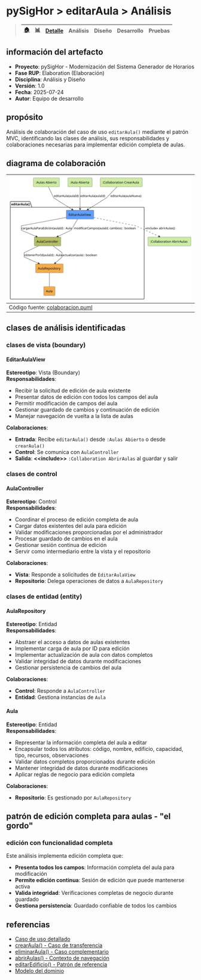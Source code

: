 # pySigHor > editarAula > Análisis

> |[🏠️](/RUP/README.md)|[ 📊](https://raw.githubusercontent.com/mmasias/pySigHor/main/images/RUP/99-seguimiento/diagrama-contexto-administrador.svg)|[Detalle](/RUP/00-casos-uso/02-detalle/editarAula/README.md)|**Análisis**|Diseño|Desarrollo|Pruebas|
> |-|-|-|-|-|-|-|

## información del artefacto

- **Proyecto**: pySigHor - Modernización del Sistema Generador de Horarios
- **Fase RUP**: Elaboration (Elaboración)
- **Disciplina**: Análisis y Diseño
- **Versión**: 1.0
- **Fecha**: 2025-07-24
- **Autor**: Equipo de desarrollo

## propósito

Análisis de colaboración del caso de uso `editarAula()` mediante el patrón MVC, identificando las clases de análisis, sus responsabilidades y colaboraciones necesarias para implementar edición completa de aulas.

## diagrama de colaboración

<div align=center>

|![Análisis: editarAula()](/images/RUP/01-analisis/casos-uso/editarAula/editarAula-analisis.svg)|
|-|
|Código fuente: [colaboracion.puml](colaboracion.puml)|

</div>

## clases de análisis identificadas

### clases de vista (boundary)

#### EditarAulaView
**Estereotipo**: Vista (Boundary)  
**Responsabilidades**:
- Recibir la solicitud de edición de aula existente
- Presentar datos de edición con todos los campos del aula
- Permitir modificación de campos del aula
- Gestionar guardado de cambios y continuación de edición
- Manejar navegación de vuelta a la lista de aulas

**Colaboraciones**:
- **Entrada**: Recibe `editarAula()` desde `:Aulas Abierto` o desde `crearAula()`
- **Control**: Se comunica con `AulaController`
- **Salida**: **&lt;&lt;include&gt;&gt;** `:Collaboration AbrirAulas` al guardar y salir

### clases de control

#### AulaController
**Estereotipo**: Control  
**Responsabilidades**:
- Coordinar el proceso de edición completa de aula
- Cargar datos existentes del aula para edición
- Validar modificaciones proporcionadas por el administrador
- Procesar guardado de cambios en el aula
- Gestionar sesión continua de edición
- Servir como intermediario entre la vista y el repositorio

**Colaboraciones**:
- **Vista**: Responde a solicitudes de `EditarAulaView`
- **Repositorio**: Delega operaciones de datos a `AulaRepository`

### clases de entidad (entity)

#### AulaRepository
**Estereotipo**: Entidad  
**Responsabilidades**:
- Abstraer el acceso a datos de aulas existentes
- Implementar carga de aula por ID para edición
- Implementar actualización de aula con datos completos
- Validar integridad de datos durante modificaciones
- Gestionar persistencia de cambios del aula

**Colaboraciones**:
- **Control**: Responde a `AulaController`
- **Entidad**: Gestiona instancias de `Aula`

#### Aula
**Estereotipo**: Entidad  
**Responsabilidades**:
- Representar la información completa del aula a editar
- Encapsular todos los atributos: código, nombre, edificio, capacidad, tipo, recursos, observaciones
- Validar datos completos proporcionados durante edición
- Mantener integridad de datos durante modificaciones
- Aplicar reglas de negocio para edición completa

**Colaboraciones**:
- **Repositorio**: Es gestionado por `AulaRepository`

## patrón de edición completa para aulas - "el gordo"

### edición con funcionalidad completa

Este análisis implementa edición completa que:
- **Presenta todos los campos**: Información completa del aula para modificación
- **Permite edición continua**: Sesión de edición que puede mantenerse activa
- **Valida integridad**: Verificaciones completas de negocio durante guardado
- **Gestiona persistencia**: Guardado confiable de todos los cambios

## referencias

- [Caso de uso detallado](../../../00-casos-uso/02-detalle/editarAula/README.md)
- [crearAula() - Caso de transferencia](../crearAula/README.md)
- [eliminarAula() - Caso complementario](../eliminarAula/README.md)
- [abrirAulas() - Contexto de navegación](../abrirAulas/README.md)
- [editarEdificio() - Patrón de referencia](../editarEdificio/README.md)
- [Modelo del dominio](../../../00-casos-uso/00-modelo-del-dominio/modelo-dominio.md)